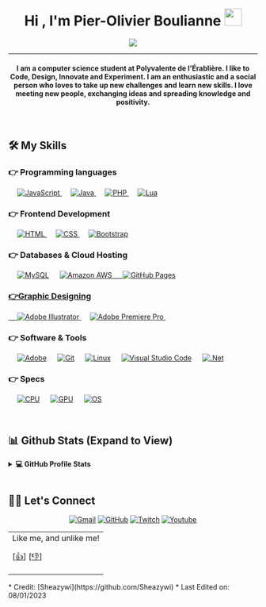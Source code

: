 
<h1 align="center">Hi , I'm Pier-Olivier Boulianne <img src="https://media.giphy.com/media/hvRJCLFzcasrR4ia7z/giphy.gif" width="35"></h1>
<p align="center">
  <a href="https://github.com/DenverCoder1/readme-typing-svg"><img src="https://readme-typing-svg.herokuapp.com?lines=Computer+Science+Student;Web+Developer;Always%20learning%20new%20things&center=true&width=500&height=50"></a>
</p>
<hr/>
<h4 align="center">I am a computer science student at Polyvalente de l'Érablière. I like to Code, Design, Innovate and Experiment. I am an enthusiastic and a social person who loves to take up new challenges and learn new skills. I love meeting new people, exchanging ideas and spreading knowledge and positivity.</h4>
<br>

## 🛠️ My Skills

### 👉 Programming languages

<p align="left"> 
  &emsp;
  <a href="https://developer.mozilla.org/en-US/docs/Web/JavaScript" target="_blank"> 
     <img alt="JavaScript" src="https://img.shields.io/badge/JavaScript%20-%23F7DF1E.svg?logo=javascript&logoColor=black">
   </a>
  &emsp;
  <a href="https://www.java.com" target="_blank"> 
    <img alt="Java" src="https://img.shields.io/badge/Java-%23007396.svg?logo=java&logoColor=white">
  </a>
  &emsp;
  <a href="https://www.php.net/" target="_blank">
    <img alt="PHP" src="https://img.shields.io/badge/PHP-%23777BB4.svg?logo=php&logoColor=white">
  </a>
  &emsp;
  <a href="https://www.lua.org" target="_blank">
    <img alt="Lua" src="https://img.shields.io/badge/Lua-2C2D72?style=flat&logo=lua&logoColor=white">
  </a>
</p>

### 👉 Frontend Development
<p align="left"> 
  &emsp; 
  <a href="https://www.w3.org/html/" target="_blank"> 
   <img alt="HTML" src="https://img.shields.io/badge/HTML5%20-%23E34F26.svg?logo=html5&logoColor=white">
  </a>   
  &emsp;
  <a href="https://www.w3schools.com/css/" target="_blank">
    <img alt="CSS" src="https://img.shields.io/badge/CSS%20-%231572B6.svg?logo=css3&logoColor=white">
  </a> 
   &emsp;
  <a href="https://getbootstrap.com" target="_blank"> 
    <img alt="Bootstrap" src="https://img.shields.io/badge/Bootstrap-%23563D7C.svg?style=flat&logo=bootstrap&logoColor=white"/>
  </a>
</p>

### 👉 Databases & Cloud Hosting
<p align="left">
  &emsp;
    <a href="https://www.mysql.com/"><img alt="MySQL" src="https://img.shields.io/badge/MySQL-%2300f.svg?style=flat&llogo=mysql&logoColor=white"></a>
  &emsp;
    <a href="https://aws.amazon.com"><img alt="Amazon AWS" src="https://img.shields.io/badge/Amazon_AWS-232F3E?style=flat&logo=amazon-aws&logoColor=white"</a>
  &emsp;
    <a href="https://www.github.com"><img alt="GitHub Pages" src="https://img.shields.io/badge/GitHub%20Pages-%23327FC7.svg?style=flat&llogo=github&logoColor=white"</a>
  
### 👉Graphic Designing
<p align="left">
  &emsp;
  	
  
   <a href="https://www.adobe.com/in/products/illustrator.html" target="_blank"> 
    <img alt="Adobe Illustrator" src="https://img.shields.io/badge/Adobe Illustrator-%23FF9A00.svg?style=flat&logo=adobeillustrator&logoColor=white"/>
  </a> 
   &emsp;
  <a href="https://www.adobe.com/in/products/premiere.html" target="_blank"> 
   <img alt="Adobe Premiere Pro" src="https://img.shields.io/badge/Adobe Premiere Pro-%2300f.svg?style=flat&logo=adobepremierepro&logoColor=white"/>
  </a>
    &emsp;
 </p>

 ### 👉 Software & Tools
 
<p>
  &emsp;
    <a href="#"><img alt="Adobe" src="https://img.shields.io/badge/Adobe%20-%23FF0000.svg?logo=adobe&logoColor=white"></a>
  &emsp;
    <a href="#"><img alt="Git" src="https://img.shields.io/badge/Git%20-%23F05033.svg?logo=git&logoColor=white"></a>
  &emsp;
    <a href="#"><img alt="Linux" src="https://img.shields.io/badge/Linux-FCC624?style=flat&logo=linux&logoColor=black"></a>
  &emsp;
    <a href="#"><img alt="Visual Studio Code" src="https://img.shields.io/badge/Visual%20Studio%20Code-0078d7.svg?logo=visual-studio-code&logoColor=white"></a>
  &emsp;
    <a href="#"><img alt=".Net" src="https://img.shields.io/badge/-Stack%20Overflow-FE7A16?logo=stack-overflow&logoColor=white"></a>
  &emsp;
</p>
	    
### 👉 Specs
<p>
  &emsp;
	<a href="https://www.amd.com/fr/products/cpu/amd-ryzen-7-5800x"><img alt="CPU" src="https://img.shields.io/badge/AMD-Ryzen_7_5800X-ED1C24?style=flat&logo=amd&logoColor=white"></a>
  &emsp;
	<a href="https://www.evga.com/products/product.aspx?pn=06G-P4-1067-KR"><img alt="GPU" src="https://img.shields.io/badge/NVIDIA-GTX1660-76B900?style=flat&logo=nvidia&logoColor=white"></a>
  &emsp;
	<a href="#"><img alt="OS" src="https://img.shields.io/badge/Windows-Custom PC-0078D6?style=flat&logo=windows&logoColor=white"></a>
	
</p>

<br/>

## 📊 Github Stats (Expand to View) 


<details> 
  <summary><b>💻 GitHub Profile Stats</b></summary>
  <br/>
  <p align="center">
    <a href="https://github.com/anuraghazra/github-readme-stats"><img alt="Candida's Github Stats" src="https://github-readme-stats.vercel.app/api?username=Sheazywi&show_icons=true&count_private=true&theme=algolia" height="192px"/></a>
<br/>
  <b>Note:</b> Top languages is only a metric of the languages my public code consists of and doesn't reflect experience or skill level.
  </p>
</details>

<br/>

## 🙋‍♀️ Let's Connect
<p align="center">
	<a href="mailto:sheazywi@gmail.com"><img src="https://img.icons8.com/bubbles/50/000000/gmail.png" alt="Gmail"/></a>
	<a href="https://github.com/sheazywi"><img src="https://img.icons8.com/bubbles/50/000000/github.png" alt="GitHub"/></a>
	<a href="https://www.twitch.tv/sheazy_wi"><img src="https://img.icons8.com/bubbles/50/000000/twitch.png" alt="Twitch"/></a>
	<a href="https://www.youtube.com/channel/UClzcUfRY_Hz0FNzDAX_VP9g"><img src="https://img.icons8.com/bubbles/50/000000/youtube.png" alt="Youtube"/></a>
	
</p>
	    
<table>
<tr>
<td>
Like me, and unlike me!

[<a href="https://github.com/Sheazywi/Sheazywi/issues/new?assignees=&labels=like-mutable&template=like-mutable.yaml&title=Add+new+like%21+%28mutable%29">👍</a>]
[<a href="https://github.com/Sheazywi/Sheazywi/issues/new?assignees=&labels=unlike-mutable&template=unlike-mutable.yml&title=I+want+to+Unlike%21">👎</a>]

</table>
* Credit: [Sheazywi](https://github.com/Sheazywi)
* Last Edited on: 08/01/2023
